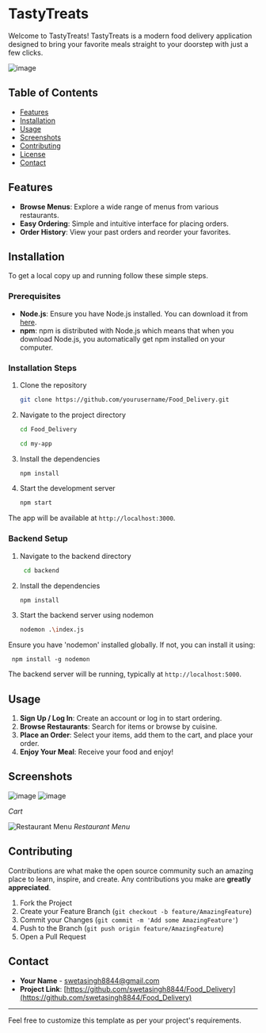
# TastyTreats

Welcome to TastyTreats! TastyTreats is a modern food delivery application designed to bring your favorite meals straight to your doorstep with just a few clicks.


![image](https://github.com/swetasingh8844/Food_Delivery/assets/120044039/b0741e34-7d52-4459-9daf-939012263f7f)


## Table of Contents

- [Features](#features)
- [Installation](#installation)
- [Usage](#usage)
- [Screenshots](#screenshots)
- [Contributing](#contributing)
- [License](#license)
- [Contact](#contact)

## Features

- **Browse Menus**: Explore a wide range of menus from various restaurants.
- **Easy Ordering**: Simple and intuitive interface for placing orders.
- **Order History**: View your past orders and reorder your favorites.

## Installation

To get a local copy up and running follow these simple steps.

### Prerequisites

- **Node.js**: Ensure you have Node.js installed. You can download it from [here](https://nodejs.org/).
- **npm**: npm is distributed with Node.js which means that when you download Node.js, you automatically get npm installed on your computer.

### Installation Steps

1. Clone the repository

    ```sh
    git clone https://github.com/yourusername/Food_Delivery.git
    ```

2. Navigate to the project directory

    ```sh
    cd Food_Delivery
    ```
     ```sh
    cd my-app
    ```

3. Install the dependencies

    ```sh
    npm install
    ```

4. Start the development server

    ```sh
    npm start
    ```

The app will be available at `http://localhost:3000`.

### Backend Setup

1. Navigate to the backend directory

   ```sh
    cd backend
   ```

2. Install the dependencies
   
    ```sh
    npm install
    ```

3. Start the backend server using nodemon
   
     ```sh
    nodemon .\index.js
    ```

Ensure you have 'nodemon' installed globally. If not, you can install it using:

     
     npm install -g nodemon
     
     
The backend server will be running, typically at `http://localhost:5000`.

## Usage

1. **Sign Up / Log In**: Create an account or log in to start ordering.
2. **Browse Restaurants**: Search for items or browse by cuisine.
3. **Place an Order**: Select your items, add them to the cart, and place your order.
4. **Enjoy Your Meal**: Receive your food and enjoy!

## Screenshots

![image](https://github.com/swetasingh8844/Food_Delivery/assets/120044039/3f7ee52a-fd1a-4257-a88f-cf8c427438e1)
![image](https://github.com/swetasingh8844/Food_Delivery/assets/120044039/5e693d61-eb6b-4c20-b929-edaf6309530d)

*Cart*

![Restaurant Menu](screenshots/menu.png)
*Restaurant Menu*

## Contributing

Contributions are what make the open source community such an amazing place to learn, inspire, and create. Any contributions you make are **greatly appreciated**.

1. Fork the Project
2. Create your Feature Branch (`git checkout -b feature/AmazingFeature`)
3. Commit your Changes (`git commit -m 'Add some AmazingFeature'`)
4. Push to the Branch (`git push origin feature/AmazingFeature`)
5. Open a Pull Request

## Contact

- **Your Name** - [swetasingh8844@gmail.com](mailto:swetasingh8844@gmail.com)
- **Project Link**: [https://github.com/swetasingh8844/Food_Delivery](https://github.com/swetasingh8844/Food_Delivery)

---

Feel free to customize this template as per your project's requirements.
